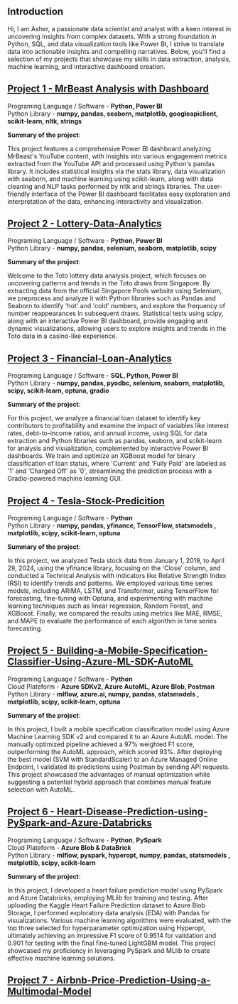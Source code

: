 ## Introduction

Hi, I am Asher, a passionate data scientist and analyst with a keen interest in uncovering insights from complex datasets. With a strong foundation in Python, SQL, and data visualization tools like Power BI, I strive to translate data into actionable insights and compelling narratives. Below, you'll find a selection of my projects that showcase my skills in data extraction, analysis, machine learning, and interactive dashboard creation.

##  [Project 1 - MrBeast Analysis with Dashboard](https://github.com/AsherTeo/MR-Beast-Data-Analytics)

Programing Language / Software - **Python, Power BI** \
Python Library - **numpy, pandas, seaborn, matplotlib, googleapiclient, scikit-learn, nltk,  strings**

**Summary of the project**:

This project features a comprehensive Power BI dashboard analyzing MrBeast's YouTube content, with insights into various engagement metrics extracted from the YouTube API and processed using Python's pandas library. It includes statistical insights via the stats library, data visualization with seaborn, and machine learning using scikit-learn, along with data cleaning and NLP tasks performed by nltk and strings libraries. The user-friendly interface of the Power BI dashboard facilitates easy exploration and interpretation of the data, enhancing interactivity and visualization.

##  [Project 2 - Lottery-Data-Analytics](https://github.com/AsherTeo/Lottery-Data-Analytics)

Programing Language / Software - **Python, Power BI** \
Python Library - **numpy, pandas, selenium, seaborn, matplotlib, scipy**

**Summary of the project**:

Welcome to the Toto lottery data analysis project, which focuses on uncovering patterns and trends in the Toto draws from Singapore. By extracting data from the official Singapore Pools website using Selenium, we preprocess and analyze it with Python libraries such as Pandas and Seaborn to identify 'hot' and 'cold' numbers, and explore the frequency of number reappearances in subsequent draws. Statistical tests using scipy, along with an interactive Power BI dashboard, provide engaging and dynamic visualizations, allowing users to explore insights and trends in the Toto data in a casino-like experience.

##  [Project 3 - Financial-Loan-Analytics](https://github.com/AsherTeo/Financial-Loan-Analytics)

Programing Language / Software - **SQL, Python, Power BI** \
Python Library - **numpy, pandas, pyodbc, selenium, seaborn, matplotlib, scipy,  scikit-learn, optuna, gradio**

**Summary of the project**:

For this project, we analyze a financial loan dataset to identify key contributors to profitability and examine the impact of variables like interest rates, debt-to-income ratios, and annual income, using SQL for data extraction and Python libraries such as pandas, seaborn, and scikit-learn for analysis and visualization, complemented by interactive Power BI dashboards. We train and optimize an XGBoost model for binary classification of loan status, where 'Current' and 'Fully Paid' are labeled as '1' and 'Charged Off' as '0', streamlining the prediction process with a Gradio-powered machine learning GUI.

##  [Project 4 - Tesla-Stock-Predicition](https://github.com/AsherTeo/Tesla-Stock-Predicition)

Programing Language / Software - **Python** \
Python Library - **numpy, pandas, yfinance, TensorFlow, statsmodels , matplotlib, scipy, scikit-learn,  optuna**

**Summary of the project**:

In this project, we analyzed Tesla stock data from January 1, 2019, to April 29, 2024, using the yfinance library, focusing on the 'Close' column, and conducted a Technical Analysis with indicators like Relative Strength Index (RSI) to identify trends and patterns. We employed various time series models, including ARIMA, LSTM, and Transformer, using TensorFlow for forecasting, fine-tuning with Optuna, and experimenting with machine learning techniques such as linear regression, Random Forest, and XGBoost. Finally, we compared the results using metrics like MAE, RMSE, and MAPE to evaluate the performance of each algorithm in time series forecasting.

##  [Project 5 - Building-a-Mobile-Specification-Classifier-Using-Azure-ML-SDK-AutoML](https://github.com/AsherTeo/Building-a-Mobile-Specification-Classifier-Using-Azure-ML-SDK-AutoML)

Programing Language / Software - **Python** \
Cloud Plateform - **Azure SDKv2, Azure AutoML, Azure Blob, Postman** \
Python Library - **mlflow, azure.ai, numpy, pandas, statsmodels , matplotlib, scipy, scikit-learn,  optuna**

**Summary of the project**:

In this project, I built a mobile specification classification model using Azure Machine Learning SDK v2 and compared it to an Azure AutoML model. The manually optimized pipeline achieved a 97% weighted F1 score, outperforming the AutoML approach, which scored 93%. After deploying the best model (SVM with StandardScaler) to an Azure Managed Online Endpoint, I validated its predictions using Postman by sending API requests. This project showcased the advantages of manual optimization while suggesting a potential hybrid approach that combines manual feature selection with AutoML.

##  [Project 6 - Heart-Disease-Prediction-using-PySpark-and-Azure-Databricks](https://github.com/AsherTeo/Heart-Disease-Prediction-using-PySpark-and-Azure-Databricks/tree/main)

Programing Language / Software - **Python**, **PySpark** \
Cloud Plateform - **Azure Blob & DataBrick** \
Python Library - **mlflow, pyspark, hyperopt, numpy, pandas, statsmodels , matplotlib, scipy, scikit-learn**

**Summary of the project**:

In this project, I developed a heart failure prediction model using PySpark and Azure Databricks, employing MLlib for training and testing. After uploading the Kaggle Heart Failure Prediction dataset to Azure Blob Storage, I performed exploratory data analysis (EDA) with Pandas for visualizations. Various machine learning algorithms were evaluated, with the top three selected for hyperparameter optimization using Hyperopt, ultimately achieving an impressive F1 score of 0.9514 for validation and 0.901 for testing with the final fine-tuned LightGBM model. This project showcased my proficiency in leveraging PySpark and MLlib to create effective machine learning solutions.

##  [Project 7 - Airbnb-Price-Prediction-Using-a-Multimodal-Model](https://github.com/AsherTeo/Airbnb-Price-Prediction-Using-a-Multimodal-Model)

